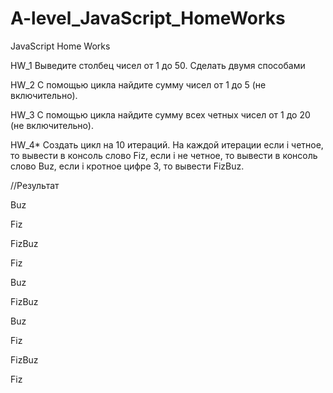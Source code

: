 # A-level_JavaScript_HomeWorks
JavaScript Home Works

HW_1
Выведите столбец чисел от 1 до 50.
Сделать двумя способами

HW_2
С помощью цикла найдите сумму чисел от 1 до 5 (не включительно).

HW_3
С помощью цикла найдите сумму всех четных чисел от 1 до 20 (не включительно).

HW_4*
Создать цикл на 10 итераций. На каждой итерации если i четное, то вывести в консоль слово Fiz, если i не четное, то вывести в консоль слово Buz, если i кротное цифре 3, то вывести FizBuz.

//Результат
<p>Buz</p>
<p>Fiz</p>
<p>FizBuz</p>
<p>Fiz</p>
<p>Buz</p>
<p>FizBuz</p>
<p>Buz</p>
<p>Fiz</p>
<p>FizBuz</p>
<p>Fiz</p>
